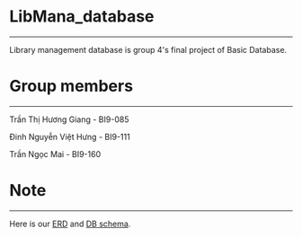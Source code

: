# LibMana_database

----------

Library management database is group 4's final project of Basic Database.

# Group members #

----------

Trần Thị Hương Giang - BI9-085

Đinh Nguyễn Việt Hưng - BI9-111

Trần Ngọc Mai - BI9-160

# Note #

----------
Here is our [ERD](https://github.com/miatran1109/LibMana_database/blob/master/image.png) and [DB schema](https://github.com/miatran1109/LibMana_database/blob/master/DBschema.pdf).